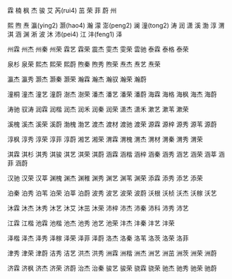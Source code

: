 霖 楠 枫 杰 骏 艾 芮(rui4) 茁 荣 菲 蔚 州 

熙 煦 焘 瀛(ying2) 灏(hao4) 瀚 濛 澎(peng2) 澜 潼(tong2) 涛 润 潇 溪 渤 淳 渭 淇 涵 渊 淅 波 沐 沛(pei4) 江 沣(feng1) 泽 

州﻿霖 州杰 州秦 州荣       霖艺 霖荣 震杰 雯杰 雯荣   雲驰  泰﻿霖 泰格 泰荣  

泉杉 泉荣    熙杰 熙荣 熙蔚 煦秦 煦秀 煦荣    焘杰 焘艺 焘荣   

瀛杰 瀛秀  灏杰 灏秦 灏荣  瀚﻿霖 瀚杰 瀚驭 瀚荣 瀚蔚  

潼桐 潼杰 潼艺 潼蔚   澍杰 澍荣   潘杰 潘艺 潘荣 潘蔚  海﻿霖 海格 海枫 海杰 海蔚

涛驰 驭涛  润﻿霖 润楷 润杰 润禾 润秦 润荣   潇杰 潇禾   漱艺 漱苇 漱荣    

溪槐 溪杰 溪荣 溪蔚   渤槐 渤艺   渡杰 渡材 渡驰 渡荣   源﻿霖 源梓 源秀 源苇 源蔚

淳枫 淳秀 淳荣 淳菲 淳蔚    湘艺 湘荣   渭﻿霖 渭槐 渭杰 渭材 渭秦 渭秀 渭荣 

淇﻿霖 淇杉 淇秀 淇骏 淇艺 淇荣 淇蔚  涵﻿霖 涵楷 涵梓 涵秦 涵秀 涵艺 涵荣 涵莘 涵菲 涵蔚  

汉驰 汉荣 汉莘   渊槐 渊杰 渊稚 渊秀 渊艺 渊苇 渊荣    添﻿霖 添秀 添艺 添荣

泊秦 泊秀 泊苇 泊荣 泊莘 泊蔚     波秀 波艺 波荣 波蔚   沃根 沃桢 沃杰 沃稼 沃艺 

沐﻿霖 沐杰 沐秀 沐艺 沐艾 沐茁 沐荣    沛梓 沛杰 沛秦 沛科 沛秀 沛艺

江﻿霖 江楷    池﻿霖 池楷 池杰 池秀 池艺 池荣    沣杰 沣秦 沣艺 沣荣 

泽楷 泽杰 泽秀 泽稼 泽荣 泽菲 泽蔚    洛杰 洛秦 洛苇 洛茨 洛荣 洛菲 

津秀 津荣 津蔚    洁秀 洁艺   洪杰 洪秀   洲﻿霖 洲楷 洲杰 洲艺 洲茁 洲茨 洲荣 洲蔚

济﻿霖 济枫 济杰 济荣 济蔚   治杰 治秦  骏艺 骏荣  骁霖 骁荣  驰杰 驰秀 驰荣 驰蔚   
